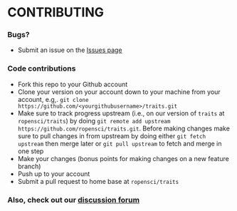 # CONTRIBUTING #

### Bugs?

* Submit an issue on the [Issues page](https://github.com/ropensci/traits/issues)

### Code contributions

* Fork this repo to your Github account
* Clone your version on your account down to your machine from your account, e.g,. `git clone https://github.com/<yourgithubusername>/traits.git`
* Make sure to track progress upstream (i.e., on our version of `traits` at `ropensci/traits`) by doing `git remote add upstream https://github.com/ropensci/traits.git`. Before making changes make sure to pull changes in from upstream by doing either `git fetch upstream` then merge later or `git pull upstream` to fetch and merge in one step
* Make your changes (bonus points for making changes on a new feature branch)
* Push up to your account
* Submit a pull request to home base at `ropensci/traits`

### Also, check out our [discussion forum](https://discuss.ropensci.org)

